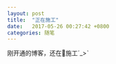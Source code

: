 ```yaml
---
layout: post
title:  "正在施工"
date:   2017-05-26 00:27:42 +0800
categories: 随笔
---
```

刚开通的博客，还在施工ˊ_>ˋ